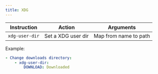 ```yaml
---
title: XDG
---
```


| Instruction    | Action             | Arguments             |
| -------------- | ------------------ | --------------------- |
| `xdg-user-dir` | Set a XDG user dir | Map from name to path |

Example:

```yaml
- Change downloads directory:
    - xdg-user-dir:
        DOWNLOAD: Downloaded
```
